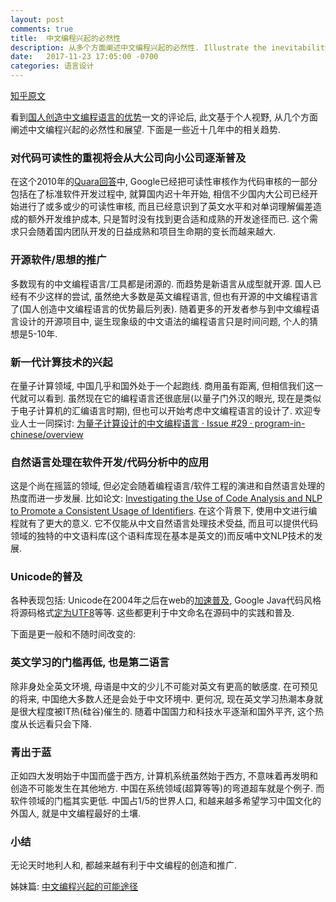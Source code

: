 ```yaml
---
layout: post
comments: true
title:  中文编程兴起的必然性
description: 从多个方面阐述中文编程兴起的必然性. Illustrate the inevitability of thriving of programming in Chinese.
date:   2017-11-23 17:05:00 -0700
categories: 语言设计
---
```


[知乎原文](https://zhuanlan.zhihu.com/p/31351284)

看到[国人创造中文编程语言的优势](https://zhuanlan.zhihu.com/p/31162122)一文的评论后, 此文基于个人视野, 从几个方面阐述中文编程兴起的必然性和展望. 下面是一些近十几年中的相关趋势.

### 对代码可读性的重视将会从大公司向小公司逐渐普及
在这个2010年的[Quara回答](https://www.quora.com/What-is-Googles-internal-code-review-policy-process)中, Google已经把可读性审核作为代码审核的一部分包括在了标准软件开发过程中, 就算国内迟十年开始, 相信不少国内大公司已经开始进行了或多或少的可读性审核, 而且已经意识到了英文水平和对单词理解偏差造成的额外开发维护成本, 只是暂时没有找到更合适和成熟的开发途径而已. 这个需求只会随着国内团队开发的日益成熟和项目生命期的变长而越来越大.
### 开源软件/思想的推广
多数现有的中文编程语言/工具都是闭源的. 而趋势是新语言从成型就开源. 国人已经有不少这样的尝试, 虽然绝大多数是英文编程语言, 但也有开源的中文编程语言了(国人创造中文编程语言的优势最后列表). 随着更多的开发者参与到中文编程语言设计的开源项目中, 诞生现象级的中文语法的编程语言只是时间问题, 个人的猜想是5-10年.
### 新一代计算技术的兴起
在量子计算领域, 中国几乎和国外处于一个起跑线. 商用虽有距离, 但相信我们这一代就可以看到. 虽然现在它的编程语言还很底层(以量子门外汉的眼光, 现在是类似于电子计算机的汇编语言时期), 但也可以开始考虑中文编程语言的设计了. 欢迎专业人士一同探讨: [为量子计算设计的中文编程语言 · Issue #29 · program-in-chinese/overview](https://github.com/program-in-chinese/overview/issues/29)
### 自然语言处理在软件开发/代码分析中的应用
这是个尚在摇篮的领域, 但必定会随着编程语言/软件工程的演进和自然语言处理的热度而进一步发展. 比如论文: [Investigating the Use of Code Analysis and NLP to Promote a Consistent Usage of Identifiers](http://www.inf.usi.ch/faculty/lanza/Downloads/Lin2017b.pdf). 在这个背景下, 使用中文进行编程就有了更大的意义. 它不仅能从中文自然语言处理技术受益, 而且可以提供代码领域的独特的中文语料库(这个语料库现在基本是英文的)而反哺中文NLP技术的发展.
### Unicode的普及
各种表现包括: Unicode在2004年之后在web的[加速普及](https://www.pixelstech.net/article/1328613574-Unicode-over-60-percent-of-the-web), Google Java代码风格将源码格式[定为UTF8](https://google.github.io/styleguide/javaguide.html#s2.2-file-encoding)等等. 这些都更利于中文命名在源码中的实践和普及.

下面是更一般和不随时间改变的:
### 英文学习的门槛再低, 也是第二语言
除非身处全英文环境, 母语是中文的少儿不可能对英文有更高的敏感度. 在可预见的将来, 中国绝大多数人还是会处于中文环境中. 更何况, 现在英文学习热潮本身就是很大程度被IT热(硅谷)催生的. 随着中国国力和科技水平逐渐和国外平齐, 这个热度从长远看只会下降.
### 青出于蓝
正如四大发明始于中国而盛于西方, 计算机系统虽然始于西方, 不意味着再发明和创造不可能发生在其他地方. 中国在系统领域(超算等等)的弯道超车就是个例子. 而软件领域的门槛其实更低. 中国占1/5的世界人口, 和越来越多希望学习中国文化的外国人, 就是中文编程最好的土壤.
### 小结
无论天时地利人和, 都越来越有利于中文编程的创造和推广.

姊妹篇: [中文编程兴起的可能途径](https://zhuanlan.zhihu.com/p/31466218?group_id=918689931837861888)